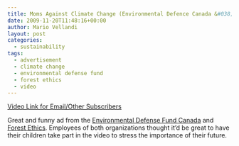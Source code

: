 ```yaml
---
title: Moms Against Climate Change (Environmental Defence Canada &#038; ForestEthics Ad)
date: 2009-11-20T11:48:16+00:00
author: Mario Vellandi
layout: post
categories:
  - sustainability
tags:
  - advertisement
  - climate change
  - environmental defense fund
  - forest ethics
  - video
---
```

[Video Link for Email/Other Subscribers](http://adsoftheworld.com/media/tv/moms_against_climate_change_environmental_defence_canada_forestethics_demonstration)

Great and funny ad from the [Environmental Defense Fund Canada](http://www.environmentaldefence.ca/) and [Forest Ethics](http://www.forestethics.org/). Employees of both organizations thought it&#8217;d be great to have their children take part in the video to stress the importance of their future.
